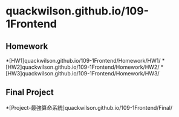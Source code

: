 # quackwilson.github.io/109-1Frontend
## Homework
*[HW1]quackwilson.github.io/109-1Frontend/Homework/HW1/
*[HW2]quackwilson.github.io/109-1Frontend/Homework/HW2/
*[HW3]quackwilson.github.io/109-1Frontend/Homework/HW3/
## Final Project
*[Project-最強算命系統]quackwilson.github.io/109-1Frontend/Final/